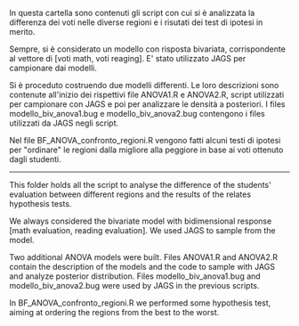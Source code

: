 In questa cartella sono contenuti gli script con cui si è analizzata la differenza dei voti 
nelle diverse regioni e i risutati dei test di ipotesi in merito.

Sempre, si è considerato un modello con risposta bivariata, corrispondente al vettore di [voti math,
voti reaging]. E' stato utilizzato JAGS per campionare dai modelli.

Si è proceduto costruendo due modelli differenti. Le loro descrizioni sono contenute all'inizio dei rispettivi
file ANOVA1.R e ANOVA2.R, script utilizzati per campionare con JAGS e poi per analizzare le densità a posteriori.
I files modello_biv_anova1.bug e modello_biv_anova2.bug contengono i files utilizzati da JAGS negli script.

Nel file BF_ANOVA_confronto_regioni.R vengono fatti alcuni testi di ipotesi per "ordinare" le regioni
dalla migliore alla peggiore in base ai voti ottenuto dagli studenti. 

---------------------------------------------------------------------------------------------

This folder holds all the script to analyse the difference of the students' evaluation between different regions 
and the results of the relates hypothesis tests.

We always considered the bivariate model with bidimensional response [math evaluation, reading evaluation].
We used JAGS to sample from the model.

Two additional ANOVA models were built. Files ANOVA1.R and ANOVA2.R contain the description of the models 
and the code to sample with JAGS and analyze posterior distribution. 
Files modello_biv_anova1.bug and modello_biv_anova2.bug were used by JAGS in the previous scripts.

In BF_ANOVA_confronto_regioni.R we performed some hypothesis test, aiming at ordering the regions 
from the best to the worst.
